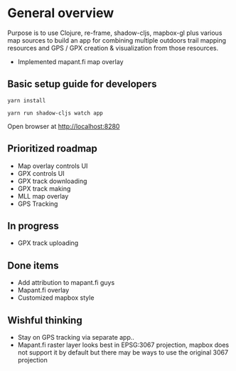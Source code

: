 # General overview

Purpose is to use Clojure, re-frame, shadow-cljs, mapbox-gl plus various map sources to build an app for combining multiple outdoors trail mapping resources and GPS / GPX creation & visualization from those resources.

- Implemented mapant.fi map overlay

## Basic setup guide for developers

`yarn install`

`yarn run shadow-cljs watch app`

Open browser at [http://localhost:8280](http://localhost:8280)

## Prioritized roadmap

- Map overlay controls UI
- GPX controls UI
- GPX track downloading
- GPX track making
- MLL map overlay
- GPS Tracking

## In progress

- GPX track uploading

## Done items

- Add attribution to mapant.fi guys
- Mapant.fi overlay
- Customized mapbox style

## Wishful thinking

- Stay on GPS tracking via separate app..
- Mapant.fi raster layer looks best in EPSG:3067 projection, mapbox does not support it by default but there may be ways to use the original 3067 projection

